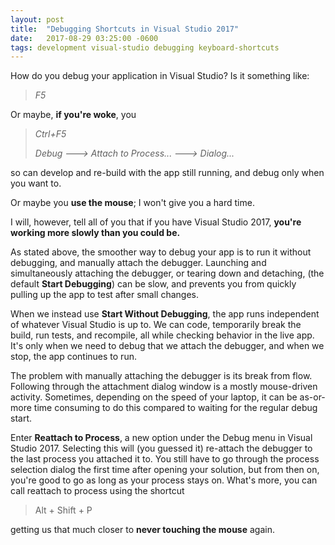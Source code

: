 ```yaml
---
layout: post
title:  "Debugging Shortcuts in Visual Studio 2017"
date:   2017-08-29 03:25:00 -0600
tags: development visual-studio debugging keyboard-shortcuts
---
```


How do you debug your application in Visual Studio? Is it something like:

> _F5_

Or maybe, **if you're woke**, you

> _Ctrl+F5_
>
> _Debug ---> Attach to Process... --->  Dialog..._

so can develop and re-build with the app still running, and debug only when you want to.

Or maybe you **use the mouse**; I won't give you a hard time.

I will, however, tell all of you that if you have Visual Studio 2017, **you're working more slowly than you could be.**

<!--more-->

As stated above, the smoother way to debug your app is to run it without debugging, and manually attach the debugger. Launching and simultaneously attaching the debugger, or tearing down and detaching, (the default **Start Debugging**) can be slow, and prevents you from quickly pulling up the app to test after small changes. 

When we instead use **Start Without Debugging**, the app runs independent of whatever Visual Studio is up to. We can code, temporarily break the build, run tests, and recompile, all while checking behavior in the live app. It's only when we need to debug that we attach the debugger, and when we stop, the app continues to run.

The problem with manually attaching the debugger is its break from flow. Following through the attachment dialog window is a mostly mouse-driven activity. Sometimes, depending on the speed of your laptop, it can be as-or-more time consuming to do this compared to waiting for the regular debug start.

Enter **Reattach to Process**, a new option under the Debug menu in Visual Studio 2017. Selecting this will (you guessed it) re-attach the debugger to the last process you attached it to. You still have to go through the process selection dialog the first time after opening your solution, but from then on, you're good to go as long as your process stays on. What's more, you can call reattach to process using the shortcut

> Alt + Shift + P

getting us that much closer to **never touching the mouse** again.
